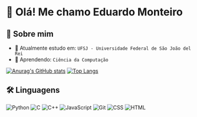                       
# 👋 Olá! Me chamo Eduardo Monteiro   
  
      
## 🚀 Sobre mim  
   
- 🔭 Atualmente estudo em: `UFSJ - Universidade Federal de São João del Rei`  
- 🌱 Aprendendo: `Ciência da Computação`
     
[![Anurag's GitHub stats](https://github-readme-stats.vercel.app/api?username=dudispires&show_icons=true&theme=chartreuse-dark)](https://github.com/anuraghazra/github-readme-stats) <!-- .--> [![Top Langs](https://github-readme-stats.vercel.app/api/top-langs/?username=dudispires&layout=donut&theme=chartreuse-dark&langs_count=7&hide=Makefile)](https://github.com/anuraghazra/github-readme-stats)
 
## 🛠️ Linguagens
 
![Python](https://img.shields.io/badge/Python-3776AB?style=for-the-badge&logo=python&logoColor=white)
![C](https://img.shields.io/badge/C-00599C?style=for-the-badge&logo=c&logoColor=white) 
![C++](https://img.shields.io/badge/C++-00599C?style=for-the-badge&logo=c%2B%2B&logoColor=white)
![JavaScript](https://img.shields.io/badge/JavaScript-F7DF1E?style=for-the-badge&logo=javascript&logoColor=black)
![Git](https://img.shields.io/badge/Git-F05032?style=for-the-badge&logo=git&logoColor=white)
![CSS](https://img.shields.io/badge/CSS-1572B6?style=for-the-badge&logo=css3&logoColor=white)
![HTML](https://img.shields.io/badge/HTML-E34F26?style=for-the-badge&logo=html5&logoColor=white)


<!-- Adicione os que quiser -->




